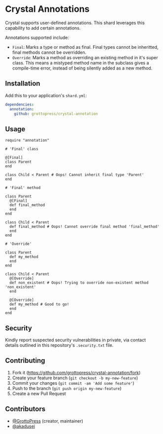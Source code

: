# Crystal Annotations

Crystal supports user-defined annotations. This shard leverages this capability to add certain annotations.

Annotations supported include:

- `Final`: Marks a type or method as final. Final types cannot be inheritted, final methods cannot be overridden.
- `Override`: Marks a method as overriding an existing method in it's super class. This means a mistyped method name in the subclass gives a compile-time error, instead of being silently added as a new method.

## Installation

Add this to your application's `shard.yml`:

```yaml
dependencies:
  annotation:
    github: grottopress/crystal-annotation
```

## Usage

```crystal
require "annotation"

# 'Final' class

@[Final]
class Parent
end

class Child < Parent # Oops! Cannot inherit final type 'Parent'
end

# 'Final' method

class Parent
  @[Final]
  def final_method
  end
end

class Child < Parent
  def final_method # Oops! Cannot override final method 'final_method'
  end
end

# 'Override'

class Parent
  def my_method
  end
end

class Child < Parent
  @[Override]
  def non_existent # Oops! Trying to override non-existent method 'non_existent'
  end

  @[Override]
  def my_method # Good to go!
  end
end
```

## Security

Kindly report suspected security vulnerabilities in private, via contact details outlined in this repository's `.security.txt` file.

## Contributing

1. Fork it (<https://github.com/grottopress/crystal-annotation/fork>)
2. Create your feature branch (`git checkout -b my-new-feature`)
3. Commit your changes (`git commit -am 'Add some feature'`)
4. Push to the branch (`git push origin my-new-feature`)
5. Create a new Pull Request

## Contributors

- [@GrottoPress](https://github.com/grottopress) (creator, maintainer)
- [@akadusei](https://github.com/akadusei)
